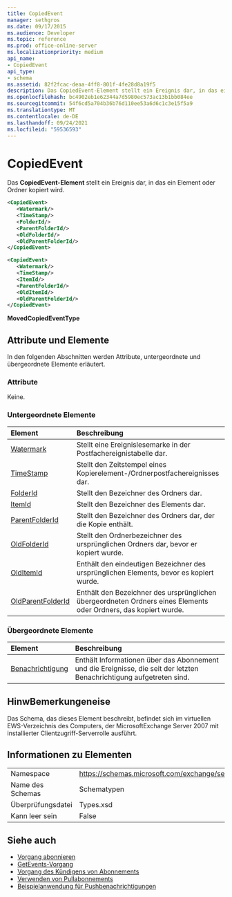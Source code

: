 ```yaml
---
title: CopiedEvent
manager: sethgros
ms.date: 09/17/2015
ms.audience: Developer
ms.topic: reference
ms.prod: office-online-server
ms.localizationpriority: medium
api_name:
- CopiedEvent
api_type:
- schema
ms.assetid: 82f2fcac-deaa-4ff8-801f-4fe28d8a19f5
description: Das CopiedEvent-Element stellt ein Ereignis dar, in das ein Element oder Ordner kopiert wird.
ms.openlocfilehash: bc4902eb1e62344a7d5980ec573ac13b1bb084ee
ms.sourcegitcommit: 54f6cd5a704b36b76d110ee53a6d6c1c3e15f5a9
ms.translationtype: MT
ms.contentlocale: de-DE
ms.lasthandoff: 09/24/2021
ms.locfileid: "59536593"
---
```

# <a name="copiedevent"></a>CopiedEvent

Das **CopiedEvent-Element** stellt ein Ereignis dar, in das ein Element oder Ordner kopiert wird. 
  
```xml
<CopiedEvent>
   <Watermark/>
   <TimeStamp/>
   <FolderId/>
   <ParentFolderId/>
   <OldFolderId/>
   <OldParentFolderId/>
</CopiedEvent>
```

```xml
<CopiedEvent>
   <Watermark/>
   <TimeStamp/>
   <ItemId/>
   <ParentFolderId/>
   <OldItemId/>
   <OldParentFolderId/>
</CopiedEvent>
```

**MovedCopiedEventType**

## <a name="attributes-and-elements"></a>Attribute und Elemente

In den folgenden Abschnitten werden Attribute, untergeordnete und übergeordnete Elemente erläutert.
  
### <a name="attributes"></a>Attribute

Keine.
  
### <a name="child-elements"></a>Untergeordnete Elemente

|**Element**|**Beschreibung**|
|:-----|:-----|
|[Watermark](watermark.md) <br/> |Stellt eine Ereignislesemarke in der Postfachereignistabelle dar.  <br/> |
|[TimeStamp](timestamp.md) <br/> |Stellt den Zeitstempel eines Kopierelement-/Ordnerpostfachereignisses dar.  <br/> |
|[FolderId](folderid.md) <br/> |Stellt den Bezeichner des Ordners dar.  <br/> |
|[ItemId](itemid.md) <br/> |Stellt den Bezeichner des Elements dar.  <br/> |
|[ParentFolderId](parentfolderid.md) <br/> |Stellt den Bezeichner des Ordners dar, der die Kopie enthält.  <br/> |
|[OldFolderId](oldfolderid.md) <br/> |Stellt den Ordnerbezeichner des ursprünglichen Ordners dar, bevor er kopiert wurde.  <br/> |
|[OldItemId](olditemid.md) <br/> |Enthält den eindeutigen Bezeichner des ursprünglichen Elements, bevor es kopiert wurde.  <br/> |
|[OldParentFolderId](oldparentfolderid.md) <br/> |Enthält den Bezeichner des ursprünglichen übergeordneten Ordners eines Elements oder Ordners, das kopiert wurde.  <br/> |
   
### <a name="parent-elements"></a>Übergeordnete Elemente

|**Element**|**Beschreibung**|
|:-----|:-----|
|[Benachrichtigung](notification-ex15websvcsotherref.md) <br/> |Enthält Informationen über das Abonnement und die Ereignisse, die seit der letzten Benachrichtigung aufgetreten sind.  <br/> |
   
## <a name="remarks"></a>HinwBemerkungeneise

Das Schema, das dieses Element beschreibt, befindet sich im virtuellen EWS-Verzeichnis des Computers, der MicrosoftExchange Server 2007 mit installierter Clientzugriff-Serverrolle ausführt.
  
## <a name="element-information"></a>Informationen zu Elementen

|||
|:-----|:-----|
|Namespace  <br/> |https://schemas.microsoft.com/exchange/services/2006/types  <br/> |
|Name des Schemas  <br/> |Schematypen  <br/> |
|Überprüfungsdatei  <br/> |Types.xsd  <br/> |
|Kann leer sein  <br/> |False  <br/> |
   
## <a name="see-also"></a>Siehe auch

- [Vorgang abonnieren](subscribe-operation.md) 
- [GetEvents-Vorgang](getevents-operation.md) 
- [Vorgang des Kündigens von Abonnements](unsubscribe-operation.md)
- [Verwenden von Pullabonnements](https://msdn.microsoft.com/library/f956bc0e-2b25-4613-966b-54c65456897c%28Office.15%29.aspx) 
- [Beispielanwendung für Pushbenachrichtigungen](https://msdn.microsoft.com/library/db1f8523-fa44-483f-bdb6-ab5939b52eee%28Office.15%29.aspx)

